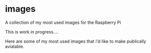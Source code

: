 images
======

A collection of my most used images for the Raspberry Pi

This is work in progress....

Here are some of my most used images that i'd like to make publically avialable.
